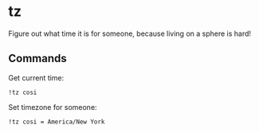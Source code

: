 # tz

Figure out what time it is for someone, because living on a sphere is hard!

## Commands

Get current time:

    !tz cosi

Set timezone for someone:

    !tz cosi = America/New York
